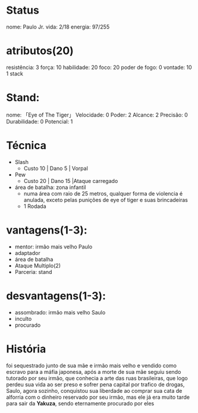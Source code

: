 # Status
nome: Paulo Jr.
vida: 2/18
energia: 97/255
# atributos(20)
resistência: 3
força: 10
habilidade: 20
foco: 20
poder de fogo: 0
vontade: 10
1 stack

# Stand:
nome: 「Eye of The Tiger」
Velocidade: 0
Poder: 2
Alcance: 2
Precisão: 0
Durabilidade: 0
Potencial: 1

# Técnica
- Slash
	- Custo 10 | Dano 5 | Vorpal
- Pew
	- Custo 20 | Dano 15 |Ataque carregado
- área de batalha: zona infantil
	- numa área com raio de 25 metros, qualquer forma de violencia é anulada, exceto pelas punições de eye of tiger e suas brincadeiras
	- 1 Rodada

# vantagens(1-3):
- mentor: irmão mais velho Paulo
- adaptador
- área de batalha
- Ataque Multiplo(2)
- Parceria: stand

# desvantagens(1-3):
- assombrado: irmão mais velho Saulo
- inculto
- procurado

# História
foi sequestrado junto de sua mãe e irmão mais velho e vendido como escravo para a máfia japonesa, após a morte de sua mãe seguiu sendo tutorado por seu irmão, que conhecia a arte das ruas brasileiras, que logo perdeu sua vida ao ser preso e sofrer pena capital por trafico de drogas, Saulo, agora sozinho, conquistou sua liberdade ao comprar sua cata de alforria com o dinheiro reservado por seu irmão, mas ele já era muito tarde para sair da **Yakuza**, sendo eternamente procurado por eles